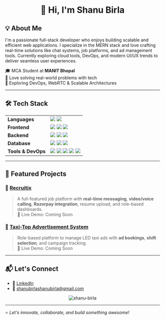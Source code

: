 <h1 align="center">👋 Hi, I'm Shanu Birla</h1>

## 💡 About Me

I'm a passionate full-stack developer who enjoys building scalable and efficient web applications. I specialize in the MERN stack and love crafting real-time solutions like chat systems, job platforms, and ad management tools. Currently exploring cloud tools, DevOps, and modern UI/UX trends to deliver seamless user experiences.

🎓 MCA Student at **MANIT Bhopal**  
🚀 Love solving real-world problems with tech  
🌱 Exploring DevOps, WebRTC & Scalable Architectures  

---

## 🛠 Tech Stack

<table>
<tr>
  <td><b>Languages</b></td>
  <td>
    <img src="https://img.shields.io/badge/JavaScript-F7DF1E?logo=javascript&logoColor=black" />
    <img src="https://img.shields.io/badge/C++-00599C?logo=c%2B%2B&logoColor=white" />
  </td>
</tr>
<tr>
  <td><b>Frontend</b></td>
  <td>
    <img src="https://img.shields.io/badge/React-20232A?logo=react&logoColor=61DAFB" />
    <img src="https://img.shields.io/badge/Tailwind-06B6D4?logo=tailwindcss&logoColor=white" />
    <img src="https://img.shields.io/badge/Redux-764ABC?logo=redux&logoColor=white" />
  </td>
</tr>
<tr>
  <td><b>Backend</b></td>
  <td>
    <img src="https://img.shields.io/badge/Node.js-339933?logo=nodedotjs&logoColor=white" />
    <img src="https://img.shields.io/badge/Express.js-000000?logo=express&logoColor=white" />
    <img src="https://img.shields.io/badge/Socket.IO-010101?logo=socket.io&logoColor=white" />
  </td>
</tr>
<tr>
  <td><b>Database</b></td>
  <td>
    <img src="https://img.shields.io/badge/MongoDB-47A248?logo=mongodb&logoColor=white" />
    <img src="https://img.shields.io/badge/MySQL-4479A1?logo=mysql&logoColor=white" />
    <img src="https://img.shields.io/badge/Cloudinary-3448C5?logo=cloudinary&logoColor=white" />
  </td>
</tr>
<tr>
  <td><b>Tools & DevOps</b></td>
  <td>
    <img src="https://img.shields.io/badge/Docker-2496ED?logo=docker&logoColor=white" />
    <img src="https://img.shields.io/badge/Postman-FF6C37?logo=postman&logoColor=white" />
    <img src="https://img.shields.io/badge/Git-F05032?logo=git&logoColor=white" />
    <img src="https://img.shields.io/badge/Vercel-000000?logo=vercel&logoColor=white" />
    <img src="https://img.shields.io/badge/Render-46E3B7?logo=render&logoColor=white" />
  </td>
</tr>
</table>

---

## 🚀 Featured Projects

### 🎯 [Recruitix](https://github.com/shanubirla/Recruitix1)  
> A full-featured job platform with **real-time messaging**, **video/voice calling**, **Razorpay integration**, resume upload, and role-based dashboards.  
🔗 Live Demo: Coming Soon

### 🚕 [Taxi-Top Advertisement System](https://github.com/shanubirla/lyt2)  
> Role-based platform to manage LED taxi ads with **ad bookings**, **shift selection**, and campaign tracking.  
🔗 Live Demo: Coming Soon


---

## 📬 Let's Connect

- 💼 [LinkedIn](https://www.linkedin.com/in/shanu-birla-56211a290/)
- 📧 shanubirlashanubirla@gmail.com

<p align="center">
  <img src="https://komarev.com/ghpvc/?username=shanu-birla&label=Profile%20Views&color=0e75b6&style=flat" alt="shanu-birla" />
</p>

---

⭐ _Let's innovate, collaborate, and build something awesome!_
